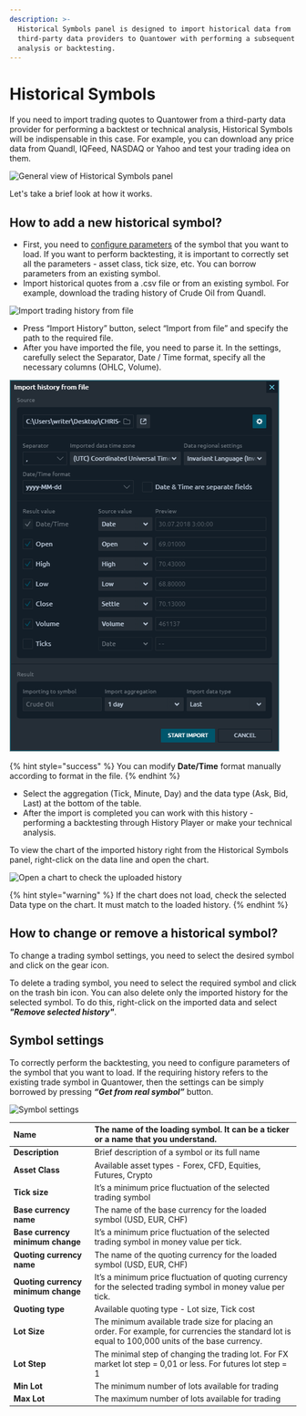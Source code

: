 ```yaml
---
description: >-
  Historical Symbols panel is designed to import historical data from
  third-party data providers to Quantower with performing a subsequent technical
  analysis or backtesting.
---
```


# Historical Symbols

If you need to import trading quotes to Quantower from a third-party data provider for performing a backtest or technical analysis, Historical Symbols will be indispensable in this case. For example, you can download any price data from Quandl, IQFeed, NASDAQ or Yahoo and test your trading idea on them.

![General view of Historical Symbols panel](../.gitbook/assets/historical-symbols.png)

Let's take a brief look at how it works.

## How to add a new historical symbol?

* First, you need to [configure parameters](https://help.optimusflow.qtower.app/portfolio-panels/historical-symbols#symbol-settings) of the symbol that you want to load. If you want to perform backtesting, it is important to correctly set all the parameters - asset class, tick size, etc. You can borrow parameters from an existing symbol.
* Import historical quotes from a .csv file or from an existing symbol. For example, download the trading history of Crude Oil from Quandl.

![Import trading history from file](../.gitbook/assets/historical-symbol-settings-import-from-file.gif)

* Press “Import History” button, select “Import from file” and specify the path to the required file.
* After you have imported the file, you need to parse it. In the settings, carefully select the Separator, Date / Time format, specify all the necessary columns \(OHLC, Volume\).

![Main settings for parsing a file](../.gitbook/assets/settings-for-imported-file-1.png)

{% hint style="success" %}
You can modify **Date/Time** format manually according to format in the file.
{% endhint %}

* Select the aggregation \(Tick, Minute, Day\) and the data type \(Ask, Bid, Last\) at the bottom of the table.
* After the import is completed you can work with this history -  performing a backtesting through History Player or make your technical analysis.

To view the chart of the imported history right from the Historical Symbols panel, right-click on the data line and open the chart.

![Open a chart to check the uploaded history](../.gitbook/assets/historical-symbol-open-chart.png)

{% hint style="warning" %}
If the chart does not load, check the selected Data type on the chart. It must match to the loaded history.
{% endhint %}

## **How to change or remove a historical symbol?**

To change a trading symbol settings, you need to select the desired symbol and click on the gear icon.

To delete a trading symbol, you need to select the required symbol and click on the trash bin icon. You can also delete only the imported history for the selected symbol. To do this, right-click on the imported data and select _**"Remove selected history"**_.

## Symbol settings

To correctly perform the backtesting, you need to configure parameters of the symbol that you want to load. If the requiring history refers to the existing trade symbol in Quantower, then the settings can be simply borrowed by pressing _**“Get from real symbol”**_ button.

![Symbol settings](../.gitbook/assets/historical-symbol-settings-first-step.gif)

| **Name** | The name of the loading symbol. It can be a ticker or a name that you understand. |
| :--- | :--- |
| **Description** | Brief description of a symbol or its full name |
| **Asset Class** | Available asset types - Forex, CFD, Equities, Futures, Crypto |
| **Tick size** | It’s a minimum price fluctuation of the selected trading symbol |
| **Base currency name** | The name of the base currency for the loaded symbol \(USD, EUR, CHF\) |
| **Base currency minimum change** | It’s a minimum price fluctuation of the selected trading symbol in money value per tick. |
| **Quoting currency name** | The name of the quoting currency for the loaded symbol \(USD, EUR, CHF\) |
| **Quoting currency minimum change** | It’s a minimum price fluctuation of quoting currency for the selected trading symbol in money value per tick. |
| **Quoting type** | Available quoting type - Lot size, Tick cost |
| **Lot Size** | The minimum available trade size for placing an order. For example, for currencies the standard lot is equal to 100,000 units of the base currency. |
| **Lot Step** | The minimal step of changing the trading lot. For FX market lot step = 0,01 or less. For futures lot step = 1 |
| **Min Lot** | The minimum number of lots available for trading |
| **Max Lot** | The maximum number of lots available for trading |

